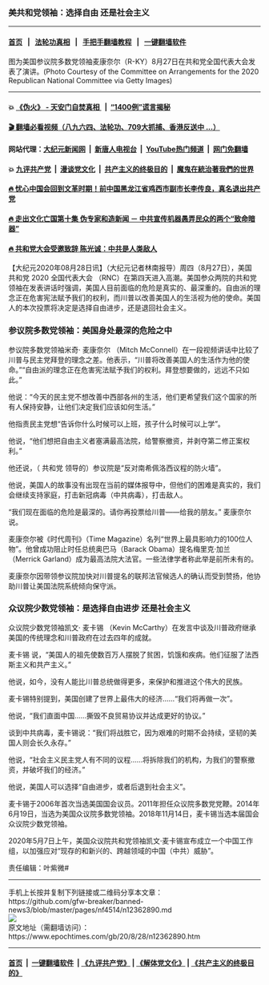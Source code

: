 ### 美共和党领袖：选择自由 还是社会主义
------------------------

#### [首页](https://github.com/gfw-breaker/banned-news3/blob/master/README.md) &nbsp;&nbsp;|&nbsp;&nbsp; [法轮功真相](https://github.com/begood0513/basic/blob/master/README.md)  &nbsp;&nbsp;|&nbsp;&nbsp; [手把手翻墙教程](https://github.com/gfw-breaker/guides/wiki)  &nbsp;&nbsp;|&nbsp;&nbsp; [一键翻墙软件](https://github.com/gfw-breaker/nogfw/blob/master/README.md)  



<div><img alt="" class="attachment-djy_600_400 size-djy_600_400 wp-post-image" src="https://i.epochtimes.com/assets/uploads/2020/08/GettyImages-1269205110-600x400.jpg"/>
<div class="caption">
 图为美国参议院多数党领袖麦康奈尔（R-KY）8月27日在共和党全国代表大会发表了演讲。(Photo Courtesy of the Committee on Arrangements for the 2020 Republican National Committee via Getty Images)
</div></div><hr/>

#### 💥 [《伪火》 - 天安门自焚真相 ](http://141.164.51.119:10000/videos/blog/weihuo.html)&nbsp; |&nbsp; [“1400例”谎言揭秘  ](http://141.164.51.119:10000/videos/blog/jiexi1400.html)

#### [ 🎬  翻墙必看视频（八九六四、法轮功、709大抓捕、香港反送中 ...）](https://github.com/gfw-breaker/links/blob/master/banned.md)

#### 网站代理：[大纪元新闻网](http://167.172.10.89:10080/gb/) &nbsp;|&nbsp; [新唐人电视台](http://167.172.10.89:8808/gb/)  &nbsp;|&nbsp; [YouTube热门频道](http://158.247.203.241/youtube.html) &nbsp;|&nbsp; [网门免翻墙](http://158.247.203.241:11000/show.aspx?name=ogHome)

#### 💥 [九评共产党](http://141.164.51.119:10000/videos/res/jiuping/)&nbsp; |&nbsp; [漫谈党文化](http://141.164.51.119:10000/videos/res/mtdwh/)&nbsp; |&nbsp; [共产主义的终极目的](http://141.164.51.119:10000/videos/res/zjmd/)&nbsp; |&nbsp; [魔鬼在統治著我們的世界](http://141.164.51.119:10000/videos/res/TheSpecter/)  

#### [ 🔥  忧心中国会回到文革时期！前中国黑龙江省鸡西市副市长李传良，真名退出共产党](http://141.164.51.119:10000/videos/news/quit01.html)

#### [ 🔥  走出文化亡国第十集 伪专家和造新闻 － 中共宣传机器愚弄民众的两个“致命暗器”](http://141.164.51.119:10000/videos/news/../res/zcwhwg/index.html)

#### [ 🔥  共和党大会受邀致辞 陈光诚：中共是人类敌人](http://141.164.51.119:10000/videos/news/cgc.html)

<div><p>
 【大纪元2020年08月28日讯】（大纪元记者林南报导）周四（8月27日），美国
 <ok href="https://www.epochtimes.com/gb/tag/%E5%85%B1%E5%92%8C%E5%85%9A.html">
  共和党
 </ok>
 2020
 <ok href="https://www.epochtimes.com/gb/tag/%E5%85%A8%E5%9B%BD%E4%BB%A3%E8%A1%A8%E5%A4%A7%E4%BC%9A.html">
  全国代表大会
 </ok>
 （RNC）在第四天进入高潮。美国参众两院的共和党领袖在发表讲话时强调，美国人目前面临的危险是真实的、最深重的。自由派的理念正在危害宪法赋予我们的权利，而川普以改善美国人的生活视为他的使命。美国人的本次投票将决定是选择自由进步，还是退回社会主义。
</p>
<h3>
 参议院多数党领袖：美国身处最深的危险之中
</h3>
<p>
 参议院多数党领袖米奇·
 <ok href="https://www.epochtimes.com/gb/tag/%E9%BA%A6%E5%BA%B7%E5%A5%88%E5%B0%94.html">
  麦康奈尔
 </ok>
 （Mitch McConnell）在一段视频讲话中比较了川普与民主党拜登的理念之差。他表示，“川普将改善美国人的生活作为他的使命。”“自由派的理念正在危害宪法赋予我们的权利。拜登想要做的，远远不只如此。”
</p>
<p>
 他说：“今天的民主党不想改善中西部各州的生活，他们更希望我们这个国家的所有人保持安静，让他们决定我们应该如何生活。”
</p>
<p>
 他指责民主党想“告诉你什么时候可以上班，孩子什么时候可以上学”。
</p>
<p>
 他说，“他们想把自由主义者塞满最高法院，给警察撤资，并剥夺第二修正案权利。”
</p>
<p>
 他还说，（
 <ok href="https://www.epochtimes.com/gb/tag/%E5%85%B1%E5%92%8C%E5%85%9A.html">
  共和党
 </ok>
 领导的）参议院是“反对南希佩洛西议程的防火墙”。
</p>
<p>
 他说，美国人的故事没有出现在当前的媒体报导中，但他们的困难是真实的，我们会继续支持家庭，打击新冠病毒（中共病毒），打击敌人。
</p>
<p>
 “我们现在面临的危险是最深的。请你再投票给川普——给我的朋友。”
 <ok href="https://www.epochtimes.com/gb/tag/%E9%BA%A6%E5%BA%B7%E5%A5%88%E5%B0%94.html">
  麦康奈尔
 </ok>
 说。
</p>
<p>
 麦康奈尔被《时代周刊》（Time Magazine）名列“世界上最具影响力的100位人物”。他曾成功阻止时任总统奥巴马（Barack Obama）提名梅里克·加兰（Merrick Garland）成为最高法院大法官。一些法律学者称此举是前所未有的。
</p>
<p>
 麦康奈尔因带领参议院加快对川普提名的联邦法官候选人的确认而受到赞扬，他协助川普让美国法院系统倾向保守派。
</p>
<h3>
 众议院少数党领袖：是选择自由进步 还是社会主义
</h3>
<p>
 众议院少数党领袖凯文·
 <ok href="https://www.epochtimes.com/gb/tag/%E9%BA%A6%E5%8D%A1%E9%94%A1.html">
  麦卡锡
 </ok>
 （Kevin McCarthy）在发言中谈及川普政府继承美国的传统理念和川普政府在过去四年的成就。
</p>
<p>
 <ok href="https://www.epochtimes.com/gb/tag/%E9%BA%A6%E5%8D%A1%E9%94%A1.html">
  麦卡锡
 </ok>
 说，“美国人的祖先使数百万人摆脱了贫困，饥饿和疾病。他们征服了法西斯主义和共产主义。”
</p>
<p>
 他说，如今，没有人能比川普总统做得更多，来保护和推进这个伟大的民族。
</p>
<p>
 麦卡锡特别提到，美国创建了世界上最伟大的经济……“我们将再做一次”。
</p>
<p>
 他说，“我们直面中国……撕毁不良贸易协议并达成更好的协议。”
</p>
<p>
 谈到中共病毒，麦卡锡说：“我们将战胜它，因为艰难的时期不会持续，坚韧的美国人则会长久永存。”
</p>
<p>
 他说，“社会主义民主党人有不同的议程……将拆除我们的机构，为我们的警察撤资，并破坏我们的经济。”
</p>
<p>
 他说，美国人可以选择“自由进步，或者后退到社会主义”。
</p>
<p>
 麦卡锡于2006年首次当选美国国会议员。2011年担任众议院多数党党鞭。2014年6月19日，当选为美国众议院多数党领袖。2018年11月14日，麦卡锡当选本届国会众议院少数党领袖。
</p>
<p>
 2020年5月7日上午，美国众议院共和党领袖凯文·麦卡锡宣布成立一个中国工作组，以加强应对“现存的和新兴的、跨越领域的中国（中共）威胁”。
</p>
<p>
 责任编辑：叶紫微#
</p>
</div>
<hr/>
手机上长按并复制下列链接或二维码分享本文章：<br/>
https://github.com/gfw-breaker/banned-news3/blob/master/pages/nf4514/n12362890.md <br/>
<a href='https://github.com/gfw-breaker/banned-news3/blob/master/pages/nf4514/n12362890.md'><img src='https://github.com/gfw-breaker/banned-news3/blob/master/pages/nf4514/n12362890.md.png'/></a> <br/>
原文地址（需翻墙访问）：https://www.epochtimes.com/gb/20/8/28/n12362890.htm


------------------------
#### [首页](https://github.com/gfw-breaker/banned-news3/blob/master/README.md) &nbsp;|&nbsp; [一键翻墙软件](https://github.com/gfw-breaker/nogfw/blob/master/README.md) &nbsp;| [《九评共产党》](https://github.com/gfw-breaker/9ping.md/blob/master/README.md#九评之一评共产党是什么) | [《解体党文化》](https://github.com/gfw-breaker/jtdwh.md/blob/master/README.md) | [《共产主义的终极目的》](https://github.com/gfw-breaker/gczydzjmd.md/blob/master/README.md)


<img src='http://gfw-breaker.win/banned-news3/pages/nf4514/n12362890.md' width='0px' height='0px'/>